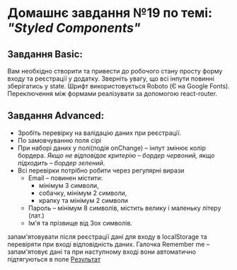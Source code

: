 # Домашнє завдання №19 по темі: *"Styled Components"*

## Завдання Basic:
Вам необхідно створити та привести до робочого стану просту форму входу та реєстрації у додатку.
Зверніть увагу, що всі інпути повинні зберігатись у state.
Шрифт використовується Roboto (Є на Google Fonts).
Переключення між формами реалізувати за допомогою react-router.

## Завдання Advanced:
- Зробіть перевірку на валідацію даних при реєстрації.
- По замовчуванню поля сірі
- При наборі даних у полі(подія onChange) – інпут змінює колір бордера. *Якщо не відповідає критерію – бордер червоний, якщо підходить – бордер зелений*.
- Всі перевірки потрібно робити через регулярні вирази
    - Email – повинен містити: 
      - мінімум 3 символи, 
      - собачку, мінімум 2 символи, 
      - крапку та мінімум 2 символи
    - Пароль – мінімум 8 символів, містить велику і маленьку літеру (лат.)
    - Ім'я та прізвище від 3ох символів.

запам'ятовувати після реєстрації дані для входу в localStorage та перевіряти при вході відповідність даних.
Галочка Remember me – запам'ятовує дані та при наступному вході вони автоматично підтягуються в поле
[Результат](https://react-timer-cursor.netlify.app/)